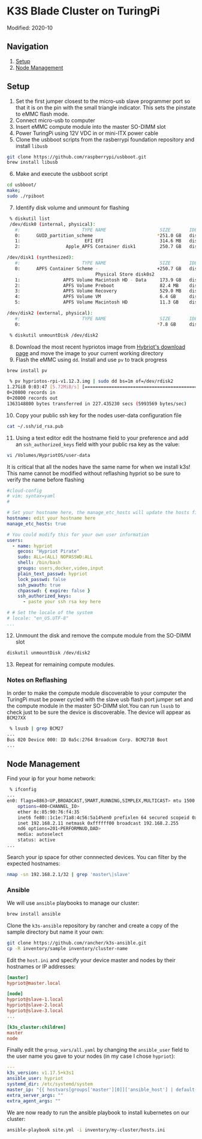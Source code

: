 # K3S Blade Cluster on TuringPi
Modified: 2020-10

## Navigation
1. [Setup](#Setup)
2. [Node Management](#node-management)

## Setup
1. Set the first jumper closest to the micro-usb slave programmer port so that it is on the pin with the small triangle indicator. This sets the pinstate to eMMC flash mode. 
2. Connect micro-usb to computer
3. Insert eMMC compute module into the master SO-DIMM slot
4. Power TuringPi using 12V VDC in or mini-ITX power cable
5. Clone the usbboot scripts from the rasberrypi foundation repository and install `libusb`
```bash
git clone https://github.com/raspberrypi/usbboot.git
brew install libusb
```
6. Make and execute the usbboot script
```bash
cd usbboot/
make;
sudo ./rpiboot
```
7. Identify disk volume and unmount for flashing
```bash
 % diskutil list
 /dev/disk0 (internal, physical):
   #:                       TYPE NAME                    SIZE       IDENTIFIER
   0:      GUID_partition_scheme                        *251.0 GB   disk0
   1:                        EFI EFI                     314.6 MB   disk0s1
   2:                 Apple_APFS Container disk1         250.7 GB   disk0s2

/dev/disk1 (synthesized):
   #:                       TYPE NAME                    SIZE       IDENTIFIER
   0:      APFS Container Scheme -                      +250.7 GB   disk1
                                 Physical Store disk0s2
   1:                APFS Volume Macintosh HD - Data     173.9 GB   disk1s1
   2:                APFS Volume Preboot                 82.4 MB    disk1s2
   3:                APFS Volume Recovery                529.0 MB   disk1s3
   4:                APFS Volume VM                      6.4 GB     disk1s4
   5:                APFS Volume Macintosh HD            11.3 GB    disk1s5

/dev/disk2 (external, physical):
   #:                       TYPE NAME                    SIZE       IDENTIFIER
   0:                                                   *7.8 GB     disk2

 % diskutil unmountDisk /dev/disk2
```
8. Download the most recent hypriotos image from [Hybriot's download page](https://blog.hypriot.com/downloads/) and move the image to your current working directory
9. Flash the eMMC using `dd`. Install and use `pv` to track progress
```bash
brew install pv
```
```bash
 % pv hypriotos-rpi-v1.12.3.img | sudo dd bs=1m of=/dev/rdisk2
1.27GiB 0:03:47 [5.72MiB/s] [===========================================================================================================================>] 100%            
0+20800 records in
0+20800 records out
1363148800 bytes transferred in 227.435230 secs (5993569 bytes/sec)
```
10. Copy your public ssh key for the nodes user-data configuration file
```bash
cat ~/.ssh/id_rsa.pub
```
11. Using a text editor edit the hostname field to your preference and add an `ssh_authorized_keys` field with your public rsa key as the value:
```bash
vi /Volumes/HypriotOS/user-data
```
It is critical that all the nodes have the same name for when we install k3s! This name cannot be modified without reflashing hypriot so be sure to verify the name before flashing
```yaml
#cloud-config
# vim: syntax=yaml
#

# Set your hostname here, the manage_etc_hosts will update the hosts file entries as well
hostname: edit your hostname here
manage_etc_hosts: true

# You could modify this for your own user information
users:
  - name: hypriot
    gecos: "Hypriot Pirate"
    sudo: ALL=(ALL) NOPASSWD:ALL
    shell: /bin/bash
    groups: users,docker,video,input
    plain_text_passwd: hypriot
    lock_passwd: false
    ssh_pwauth: true
    chpasswd: { expire: false }
    ssh_authorized_keys:
      - paste your ssh rsa key here

# # Set the locale of the system
# locale: "en_US.UTF-8"
...
```
12. Unmount the disk and remove the compute module from the SO-DIMM slot
```bash
diskutil unmountDisk /dev/disk2
```
13. Repeat for remaining compute modules.

### Notes on Reflashing
In order to make the compute module discoverable to your computer the TuringPi must be power cycled with the slave usb flash port jumper set and the compute module in the master SO-DIMM slot.You can run `lsusb` to check just to be sure the device is discoverable. The device will appear as `BCM27XX`

```bash
 % lsusb | grep BCM27
...
Bus 020 Device 000: ID 0a5c:2764 Broadcom Corp. BCM2710 Boot
...
```

## Node Management
Find your ip for your home network:
```bash
 % ifconfig
...
en0: flags=8863<UP,BROADCAST,SMART,RUNNING,SIMPLEX,MULTICAST> mtu 1500
	options=400<CHANNEL_IO>
	ether 8c:85:90:76:f4:35 
	inet6 fe80::1c1e:71a8:4c56:5a14%en0 prefixlen 64 secured scopeid 0x5 
	inet 192.168.2.11 netmask 0xffffff00 broadcast 192.168.2.255
	nd6 options=201<PERFORMNUD,DAD>
	media: autoselect
	status: active
...
```
Search your ip space for other connnected devices. You can filter by the expected hostnames:
```bash
nmap -sn 192.168.2.1/32 | grep 'master\|slave'
```

### Ansible
We will use `ansible` playbooks to manage our cluster:
```bash
brew install ansible
```

Clone the `k3s-ansible` repository by rancher and create a copy of the sample directory but name it your own:
```bash
git clone https://github.com/rancher/k3s-ansible.git
cp -R inventory/sample inventory/cluster-name
```
Edit the `host.ini` and specify your device master and nodes by their hostnames or IP addresses:
```ini
[master]
hypriot@master.local

[node]
hypriot@slave-1.local
hypriot@slave-2.local
hypriot@slave-3.local
...

[k3s_cluster:children]
master
node
```

Finally edit the `group_vars/all.yaml` by changing the `ansible_user` field to the user name you gave to your nodes (in my case I chose `hypriot`):
```yaml
---
k3s_version: v1.17.5+k3s1
ansible_user: hypriot
systemd_dir: /etc/systemd/system
master_ip: "{{ hostvars[groups['master'][0]]['ansible_host'] | default(groups['master'][0]) }}"
extra_server_args: ""
extra_agent_args: ""
```

We are now ready to run the ansible playbook to install kubernetes on our cluster:
```bash
ansible-playbook site.yml -i inventory/my-cluster/hosts.ini
```
